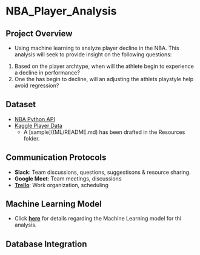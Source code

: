 # NBA_Player_Analysis

## Project Overview

- Using machine learning to analyze player decline in the NBA. This analysis will seek to provide insight on the following questions:
1. Based on the player archtype, when will the athlete begin to experience a decline in performance?
2. One the has begin to decline, will an adjusting the athlets playstyle help avoid regression?

## Dataset

- [NBA Python API](https://pypi.org/project/nba-api/)
- [Kaggle Player Data](https://www.kaggle.com/drgilermo/nba-players-stats?select=player_data.csv)
  - A [sample]((ML/README.md) has been drafted in the Resources folder.

## Communication Protocols

- **Slack**: Team discussions, questions, suggestisons & resource sharing.
- **Google Meet**: Team meetings, discussions
- **[Trello](https://trello.com/b/bpUG9Aoh/final-project-nba)**: Work organization, scheduling

## Machine Learning Model

- Click [**here**](ML/README.md) for details regarding the Machine Learning model for thi analysis.

## Database Integration 
